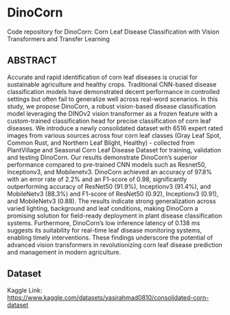 # DinoCorn
Code repository for DinoCorn: Corn Leaf Disease Classification with Vision Transformers and Transfer Learning

## ABSTRACT 
Accurate and rapid identification of corn leaf diseases is crucial for sustainable agriculture and healthy crops. Traditional CNN-based disease classification models have demonstrated decent performance in controlled settings but often fail to generalize well across real-word scenarios. In this study, we propose DinoCorn, a robust vision-based disease classification model leveraging the DINOv2 vision transformer as a frozen feature with a custom-trained classification head for precise classification of corn leaf diseases. We introduce a newly consolidated dataset with 6516 expert rated images from various sources across four corn leaf classes (Gray Leaf Spot, Common Rust, and Northern Leaf Blight, Healthy) - collected from PlantVillage and Seasonal Corn Leaf Disease Dataset for training, validation and testing DinoCorn. Our results demonstrate DinoCorn’s superior performance compared to pre-trained CNN models such as Resnet50, Inceptionv3, and Mobilenetv3. DinoCorn achieved an accuracy of 97.8% with an error rate of 2.2% and an F1-score of 0.98, significantly outperforming accuracy of ResNet50 (91.9%), Inceptionv3 (91.4%), and MobileNetv3 (88.3%) and F1-score of ResNet50 (0.92), Inceptionv3 (0.91), and MobileNetv3 (0.88). The results indicate strong generalization across varied lighting, background and leaf conditions, making DinoCorn a promising solution for field-ready deployment in plant disease classification systems. Furthermore, DinoCorn’s low inference latency of 0.138 ms suggests its suitability for real-time leaf disease monitoring systems, enabling timely interventions. These findings underscore the potential of advanced vision transformers in revolutionizing corn leaf disease prediction and management in modern agriculture.

## Dataset
Kaggle Link: https://www.kaggle.com/datasets/yasirahmad0810/consolidated-corn-dataset
